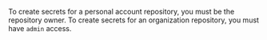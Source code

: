 To create secrets for a personal account repository, you must be the repository owner. To create secrets for an organization repository, you must have `admin` access.
